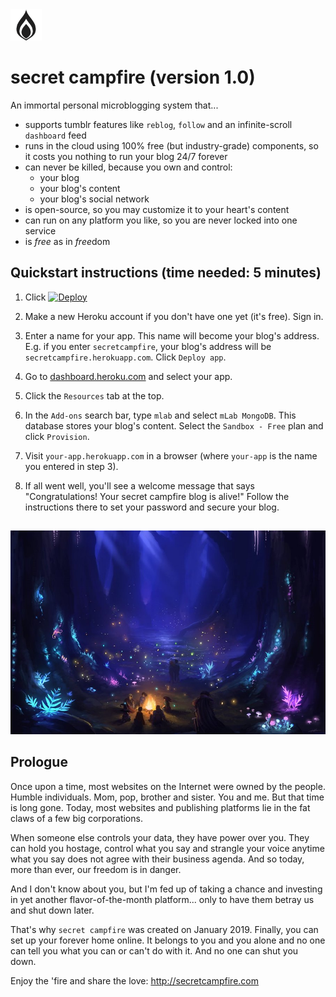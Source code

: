 <img src="public/media/logoLight.png" height="50">

# secret campfire (version 1.0)

An immortal personal microblogging system that...
- supports tumblr features like `reblog`, `follow` and an infinite-scroll `dashboard` feed
- runs in the cloud using 100% free (but industry-grade) components, so it costs you nothing to run your blog 24/7 forever
- can never be killed, because you own and control:
  - your blog
  - your blog's content 
  - your blog's social network
- is open-source, so you may customize it to your heart's content
- can run on any platform you like, so you are never locked into one service
- is *free* as in *free*dom

## Quickstart instructions (time needed: 5 minutes)

1. Click [![Deploy](https://www.herokucdn.com/deploy/button.png)](https://heroku.com/deploy)

2. Make a new Heroku account if you don't have one yet (it's free). Sign in.

3. Enter a name for your app. This name will become your blog's address. E.g. if you enter `secretcampfire`, your blog's address will be `secretcampfire.herokuapp.com`. Click `Deploy app`.

4. Go to [dashboard.heroku.com](https://dashboard.heroku.com) and select your app.

5. Click the `Resources` tab at the top.

6. In the `Add-ons` search bar, type `mlab` and select `mLab MongoDB`. This database stores your blog's content. Select the `Sandbox - Free` plan and click `Provision`.

7. Visit `your-app.herokuapp.com` in a browser (where `your-app` is the name you entered in step 3). 

8. If all went well, you'll see a welcome message that says "Congratulations! Your secret campfire blog is alive!" Follow the instructions there to set your password and secure your blog. 
  
## 

![secretcampfire](public/media/glowingForest.jpg)

## Prologue

Once upon a time, most websites on the Internet were owned by the people. Humble individuals. Mom, pop, brother and sister. You and me. But that time is long gone. Today, most websites and publishing platforms lie in the fat claws of a few big corporations. 

When someone else controls your data, they have power over you. They can hold you hostage, control what you say and strangle your voice anytime what you say does not agree with their business agenda.
And so today, more than ever, our freedom is in danger.

And I don't know about you, but I'm fed up of taking a chance and investing in yet another flavor-of-the-month platform... only to have them betray us and shut down later.

That's why `secret campfire` was created on January 2019. Finally, you can set up your forever home online. It belongs to you and you alone and no one can tell you what you can or can't do with it. And no one can shut you down.

Enjoy the 'fire and share the love: http://secretcampfire.com
